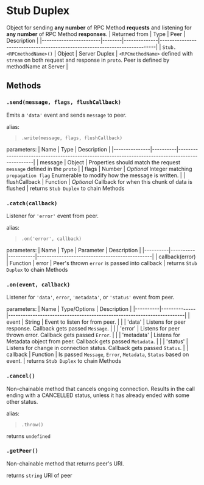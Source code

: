# Stub Duplex
Object for sending **any number** of RPC Method **requests** and listening for **any number** of RPC Method **responses**.
| Returned from          | Type   | Peer         | Description                                                                |
|------------------------|--------|--------------|----------------------------------------------------------------------------|
| `Stub.<RPCmethodName>()` | Object | Server Duplex | `<RPCmethodName>` defined with `stream` on both request and response in `proto`. Peer is defined by methodName at Server | 

## Methods
### `.send(message, flags, flushCallback)`

Emits a `'data'` event and sends `message` to peer.

alias:
> `.write(message, flags, flushCallback)`

parameters:
| Name          | Type     | Description                                                                                     |
|---------------|----------|-------------------------------------------------------------------------------------------------|
| message       | Object   | Properties should match the request `message` defined in the `proto`                            |
| flags         | Number   | *Optional* Integer matching `propagation flag` Enumerable to modify how the message is written. |
| flushCallback | Function | *Optional* Callback for when this chunk of data is flushed                                      |
returns `Stub Duplex` to chain Methods

### `.catch(callback)`
Listener for `'error'` event from peer.

alias:
> `.on('error', callback)`

parameters:
| Name     | Type     | Parameter | Description                                   |
|----------|----------|-----------|-----------------------------------------------|
| callback(error) | Function | error     | Peer's thrown `error` is passed into callback |
returns `Stub Duplex` to chain Methods

### `.on(event, callback)`
Listener for `'data'`, `error`, `'metadata'`, or `'status'` event from peer.

parameters:
| Name     | Type/Options | Description                                                            |
|----------|--------------|------------------------------------------------------------------------|
| event    | String       | Event to listen for from peer.                                         |
|          | 'data'       | Listens for peer response. Callback gets passed `Message`.              |
|          | 'error'      | Listens for peer thrown error. Callback gets passed `Error`.            |
|          | 'metadata'   | Listens for Metadata object from peer. Callback gets passed `Metadata`. |
|          | 'status'     | Listens for change in connection status. Callback gets passed `Status`. |
| callback | Function     | Is passed `Message`, `Error`, `Metadata`, `Status` based on event.     |
returns `Stub Duplex` to chain Methods

### `.cancel()`
Non-chainable method that cancels ongoing connection. Results in the call ending with a CANCELLED status, unless it has already ended with some other status.

alias:

> `.throw()`


returns `undefined`

### `.getPeer()`
Non-chainable method that returns peer's URI.

returns `string` URI of peer